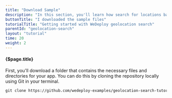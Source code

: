 ```yaml
---
title: "Download Sample"
description: "In this section, you'll learn how search for locations based on their coordinates using the WeDeploy API Client."
buttonTitle: "I downloaded the sample files"
tutorialTitle: "Getting started with WeDeploy geolocation search"
parentId: "geolocation-search"
layout: "tutorial"
time: 20
weight: 2
---
```


#### {$page.title}

First, you'll download a folder that contains the necessary files and directories for your app. You can do this by cloning the repository locally using Git in your terminal.

```xml
git clone https://github.com/wedeploy-examples/geolocation-search-tutorial.git
```
